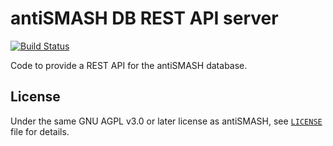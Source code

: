antiSMASH DB REST API server
============================
[![Build Status](http://github.drone.secondarymetabolites.org/api/badges/antismash/antismash-db-api/status.svg)](http://github.drone.secondarymetabolites.org/antismash/antismash-db-api)

Code to provide a REST API for the antiSMASH database.


License
-------

Under the same GNU AGPL v3.0 or later license as antiSMASH, see [`LICENSE`](LICENSE) file for details.

